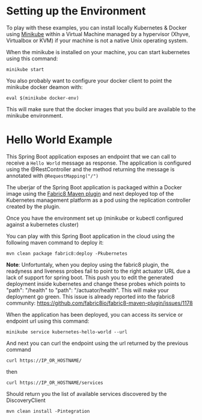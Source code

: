 # Setting up the Environment

To play with these examples, you can install locally Kubernetes & Docker using [Minikube](https://minikube.sigs.k8s.io/docs/start/) within a Virtual Machine
managed by a hypervisor (Xhyve, Virtualbox or KVM) if your machine is not a native Unix operating system.

  
When the minikube  is installed on your machine, you can start kubernetes using this command:
```
minikube start
```

You also probably want to configure your docker client to point the minikube docker deamon with:
```
eval $(minikube docker-env)
```

This will make sure that the docker images that you build are available to the minikube environment.

# Hello World Example

This Spring Boot application exposes an endpoint that we can call to receive a `Hello World` message as response. The application is configured using the 
@RestController and the method returning the message is annotated with `@RequestMapping("/")` 

The uberjar of the Spring Boot application is packaged within a Docker image using the [Fabric8 Maven plugin](maven.fabric8.io) and next deployed top of the Kubernetes management platform as a pod 
using the replication controller created by the plugin.


Once you have the environment set up (minikube or kubectl configured against a kubernetes cluster)

You can play with this Spring Boot application in the cloud using the following maven command to deploy it:
```
mvn clean package fabric8:deploy -Pkubernetes
```  
   
**Note**: Unfortuntaly, when you deploy using the fabric8 plugin, the readyness and liveness probes fail to point to the right actuator URL due a lack of support for spring boot. 
This push you to edit the generated deployment inside kubernetes and change these probes which points to "path": "/health" to  "path": "/actuator/health". 
This will make your deployment go green. This issue is already reported into the fabric8 community: https://github.com/fabric8io/fabric8-maven-plugin/issues/1178   
   
When the application has been deployed, you can access its service or endpoint url using this command:
```   
minikube service kubernetes-hello-world --url
```
  
And next you can curl the endpoint using the url returned by the previous command

``` 
curl https://IP_OR_HOSTNAME/
```

then

``` 
curl https://IP_OR_HOSTNAME/services
```     

Should return you the list of available services discovered by the DiscoveryClient     
     
``` 
mvn clean install -Pintegration
```
